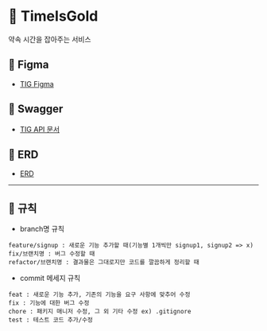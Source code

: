 # 🎈 TimeIsGold
약속 시간을 잡아주는 서비스

## 🎁 Figma  
- [TIG Figma](https://www.figma.com/file/MX8tT6hjhIB6VMpynJ4TKs/TimeIsGold?node-id=0%3A1&t=2Qk6xoXgwLyPus4b-0)

## 📗 Swagger
- [TIG API 문서](https://app.swaggerhub.com/apis-docs/stackzero00/TimeIsGold/1.0.0#/)

## 🎇 ERD
- [ERD](https://www.erdcloud.com/d/MDKXofwB8JwDSfT9J)
---

## 🍉 규칙
- branch명 규칙  
```
feature/signup : 새로운 기능 추가할 때(기능별 1개씩만 signup1, signup2 => x)  
fix/브랜치명 : 버그 수정할 때  
refactor/브랜치명 : 결과물은 그대로지만 코드를 깔끔하게 정리할 때
```

- commit 메세지 규칙  
```
feat : 새로운 기능 추가, 기존의 기능을 요구 사항에 맞추어 수정  
fix : 기능에 대한 버그 수정  
chore : 패키지 매니저 수정, 그 외 기타 수정 ex) .gitignore  
test : 테스트 코드 추가/수정  
```
